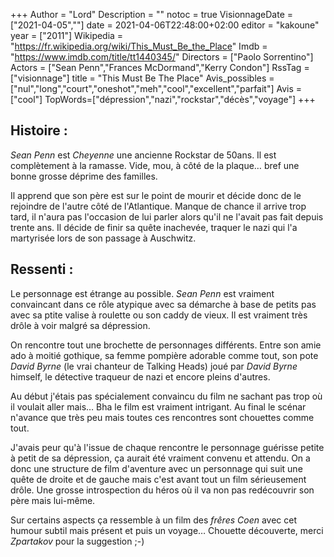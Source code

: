 +++
Author = "Lord"
Description = ""
notoc = true
VisionnageDate = ["2021-04-05",""]
date = 2021-04-06T22:48:00+02:00
editor = "kakoune"
year = ["2011"]
Wikipedia = "https://fr.wikipedia.org/wiki/This_Must_Be_the_Place"
Imdb = "https://www.imdb.com/title/tt1440345/"
Directors = ["Paolo Sorrentino"]
Actors = ["Sean Penn","Frances McDormand","Kerry Condon"]
RssTag = ["visionnage"]
title = "This Must Be The Place"
Avis_possibles = ["nul","long","court","oneshot","meh","cool","excellent","parfait"]
Avis = ["cool"] 
TopWords=["dépression","nazi","rockstar","décès","voyage"]
+++
## Histoire : 
*Sean Penn* est *Cheyenne* une ancienne Rockstar de 50ans.
Il est complètement à la ramasse.
Vide, mou, à côté de la plaque… bref une bonne grosse déprime des familles.

Il apprend que son père est sur le point de mourir et décide donc de le rejoindre de l'autre côté de l'Atlantique.
Manque de chance il arrive trop tard, il n'aura pas l'occasion de lui parler alors qu'il ne l'avait pas fait depuis trente ans.
Il décide de finir sa quête inachevée, traquer le nazi qui l'a martyrisée lors de son passage à Auschwitz.

## Ressenti : 
Le personnage est étrange au possible.
*Sean Penn* est vraiment convaincant dans ce rôle atypique avec sa démarche à base de petits pas avec sa ptite valise à roulette ou son caddy de vieux.
Il est vraiment très drôle à voir malgré sa dépression.

On rencontre tout une brochette de personnages différents.
Entre son amie ado à moitié gothique, sa femme pompière adorable comme tout, son pote *David Byrne* (le vrai chanteur de Talking Heads) joué par *David Byrne* himself, le détective traqueur de nazi et encore pleins d'autres.

Au début j'étais pas spécialement convaincu du film ne sachant pas trop où il voulait aller mais…
Bha le film est vraiment intrigant.
Au final le scénar n'avance que très peu mais toutes ces rencontres sont chouettes comme tout.

J'avais peur qu'à l'issue de chaque rencontre le personnage guérisse petite à petit de sa dépression, ça aurait été vraiment convenu et attendu.
On a donc une structure de film d'aventure avec un personnage qui suit une quête de droite et de gauche mais c'est avant tout un film sérieusement drôle.
Une grosse introspection du héros où il va non pas redécouvrir son père mais lui-même.

Sur certains aspects ça ressemble à un film des *frêres Coen* avec cet humour subtil mais présent et puis un voyage…
Chouette découverte, merci *Zpartakov* pour la suggestion ;-)

